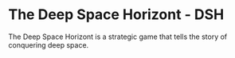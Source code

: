 # The Deep Space Horizont - DSH

The Deep Space Horizont is a strategic game that tells the story of conquering deep space.
